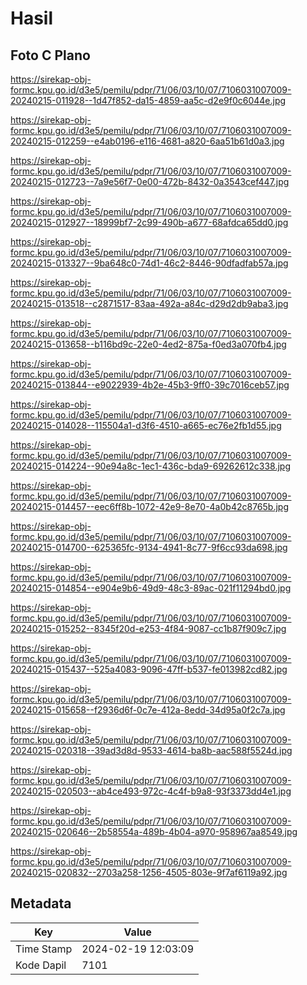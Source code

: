 # Hasil

## Foto C Plano

https://sirekap-obj-formc.kpu.go.id/d3e5/pemilu/pdpr/71/06/03/10/07/7106031007009-20240215-011928--1d47f852-da15-4859-aa5c-d2e9f0c6044e.jpg

https://sirekap-obj-formc.kpu.go.id/d3e5/pemilu/pdpr/71/06/03/10/07/7106031007009-20240215-012259--e4ab0196-e116-4681-a820-6aa51b61d0a3.jpg

https://sirekap-obj-formc.kpu.go.id/d3e5/pemilu/pdpr/71/06/03/10/07/7106031007009-20240215-012723--7a9e56f7-0e00-472b-8432-0a3543cef447.jpg

https://sirekap-obj-formc.kpu.go.id/d3e5/pemilu/pdpr/71/06/03/10/07/7106031007009-20240215-012927--18999bf7-2c99-490b-a677-68afdca65dd0.jpg

https://sirekap-obj-formc.kpu.go.id/d3e5/pemilu/pdpr/71/06/03/10/07/7106031007009-20240215-013327--9ba648c0-74d1-46c2-8446-90dfadfab57a.jpg

https://sirekap-obj-formc.kpu.go.id/d3e5/pemilu/pdpr/71/06/03/10/07/7106031007009-20240215-013518--c2871517-83aa-492a-a84c-d29d2db9aba3.jpg

https://sirekap-obj-formc.kpu.go.id/d3e5/pemilu/pdpr/71/06/03/10/07/7106031007009-20240215-013658--b116bd9c-22e0-4ed2-875a-f0ed3a070fb4.jpg

https://sirekap-obj-formc.kpu.go.id/d3e5/pemilu/pdpr/71/06/03/10/07/7106031007009-20240215-013844--e9022939-4b2e-45b3-9ff0-39c7016ceb57.jpg

https://sirekap-obj-formc.kpu.go.id/d3e5/pemilu/pdpr/71/06/03/10/07/7106031007009-20240215-014028--115504a1-d3f6-4510-a665-ec76e2fb1d55.jpg

https://sirekap-obj-formc.kpu.go.id/d3e5/pemilu/pdpr/71/06/03/10/07/7106031007009-20240215-014224--90e94a8c-1ec1-436c-bda9-69262612c338.jpg

https://sirekap-obj-formc.kpu.go.id/d3e5/pemilu/pdpr/71/06/03/10/07/7106031007009-20240215-014457--eec6ff8b-1072-42e9-8e70-4a0b42c8765b.jpg

https://sirekap-obj-formc.kpu.go.id/d3e5/pemilu/pdpr/71/06/03/10/07/7106031007009-20240215-014700--625365fc-9134-4941-8c77-9f6cc93da698.jpg

https://sirekap-obj-formc.kpu.go.id/d3e5/pemilu/pdpr/71/06/03/10/07/7106031007009-20240215-014854--e904e9b6-49d9-48c3-89ac-021f11294bd0.jpg

https://sirekap-obj-formc.kpu.go.id/d3e5/pemilu/pdpr/71/06/03/10/07/7106031007009-20240215-015252--8345f20d-e253-4f84-9087-cc1b87f909c7.jpg

https://sirekap-obj-formc.kpu.go.id/d3e5/pemilu/pdpr/71/06/03/10/07/7106031007009-20240215-015437--525a4083-9096-47ff-b537-fe013982cd82.jpg

https://sirekap-obj-formc.kpu.go.id/d3e5/pemilu/pdpr/71/06/03/10/07/7106031007009-20240215-015658--f2936d6f-0c7e-412a-8edd-34d95a0f2c7a.jpg

https://sirekap-obj-formc.kpu.go.id/d3e5/pemilu/pdpr/71/06/03/10/07/7106031007009-20240215-020318--39ad3d8d-9533-4614-ba8b-aac588f5524d.jpg

https://sirekap-obj-formc.kpu.go.id/d3e5/pemilu/pdpr/71/06/03/10/07/7106031007009-20240215-020503--ab4ce493-972c-4c4f-b9a8-93f3373dd4e1.jpg

https://sirekap-obj-formc.kpu.go.id/d3e5/pemilu/pdpr/71/06/03/10/07/7106031007009-20240215-020646--2b58554a-489b-4b04-a970-958967aa8549.jpg

https://sirekap-obj-formc.kpu.go.id/d3e5/pemilu/pdpr/71/06/03/10/07/7106031007009-20240215-020832--2703a258-1256-4505-803e-9f7af6119a92.jpg


## Metadata

| Key        | Value               |
| ---------- | ------------------- |
| Time Stamp | 2024-02-19 12:03:09 |
| Kode Dapil | 7101                |



